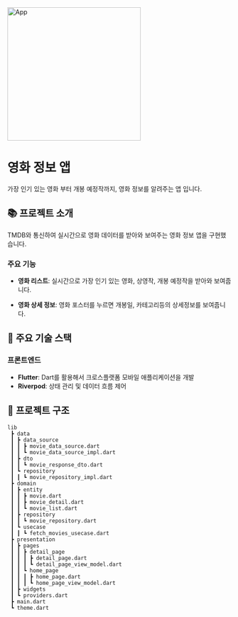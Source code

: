 
<img src="https://github.com/user-attachments/assets/7c3f1f4d-f0b0-4928-a2dc-c40d477f5dd5" alt="App" width="300">

# 영화 정보 앱

가장 인기 있는 영화 부터 개봉 예정작까지, 영화 정보를 알려주는 앱 입니다.

## 📚 프로젝트 소개

TMDB와 통신하여 실시간으로 영화 데이터를 받아와 보여주는 영화 정보 앱을 구현했습니다.

### 주요 기능

- **영화 리스트**: 실시간으로 가장 인기 있는 영화, 상영작, 개봉 예정작을 받아와 보여줍니다.

- **영화 상세 정보**: 영화 포스터를 누르면 개봉일, 카테고리등의 상세정보를 보여줍니다.

## 🚀 주요 기술 스택

### 프론트엔드

- **Flutter**: Dart를 활용해서 크로스플랫폼 모바일 애플리케이션을 개발
- **Riverpod**: 상태 관리 및 데이터 흐름 제어


## 📂 프로젝트 구조

```
lib
 ┣ data
 ┃ ┣ data_source
 ┃ ┃ ┣ movie_data_source.dart
 ┃ ┃ ┗ movie_data_source_impl.dart
 ┃ ┣ dto
 ┃ ┃ ┗ movie_response_dto.dart
 ┃ ┗ repository
 ┃ ┃ ┗ movie_repository_impl.dart
 ┣ domain
 ┃ ┣ entity
 ┃ ┃ ┣ movie.dart
 ┃ ┃ ┣ movie_detail.dart
 ┃ ┃ ┗ movie_list.dart
 ┃ ┣ repository
 ┃ ┃ ┗ movie_repository.dart
 ┃ ┗ usecase
 ┃ ┃ ┗ fetch_movies_usecase.dart
 ┣ presentation
 ┃ ┣ pages
 ┃ ┃ ┣ detail_page
 ┃ ┃ ┃ ┣ detail_page.dart
 ┃ ┃ ┃ ┗ detail_page_view_model.dart
 ┃ ┃ ┗ home_page
 ┃ ┃ ┃ ┣ home_page.dart
 ┃ ┃ ┃ ┗ home_page_view_model.dart
 ┃ ┣ widgets
 ┃ ┗ providers.dart
 ┣ main.dart
 ┗ theme.dart